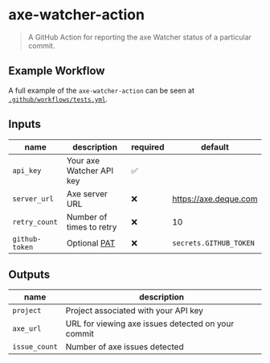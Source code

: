 # axe-watcher-action

> A GitHub Action for reporting the axe Watcher status of a particular commit.

## Example Workflow

A full example of the `axe-watcher-action` can be seen at [`.github/workflows/tests.yml`](./.github/workflows/tests.yml).

## Inputs

| name           | description                                                                                                 | required           | default                |
| -------------- | ----------------------------------------------------------------------------------------------------------- | ------------------ | ---------------------- |
| `api_key`      | Your axe Watcher API key                                                                                    | :white_check_mark: |                        |
| `server_url`   | Axe server URL                                                                                              | :x:                | https://axe.deque.com  |
| `retry_count`  | Number of times to retry                                                                                    | :x:                | 10                     |
| `github-token` | Optional [PAT](https://docs.github.com/en/github/authenticating-to-github/creating-a-personal-access-token) | :x:                | `secrets.GITHUB_TOKEN` |

## Outputs

| name          | description                                        |
| ------------- | -------------------------------------------------- |
| `project`     | Project associated with your API key               |
| `axe_url`     | URL for viewing axe issues detected on your commit |
| `issue_count` | Number of axe issues detected                      |
